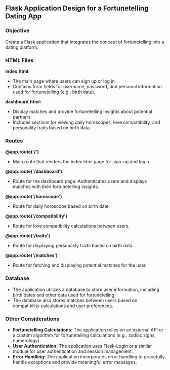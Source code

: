 ## Flask Application Design for a Fortunetelling Dating App

### Objective
Create a Flask application that integrates the concept of fortunetelling into a dating platform.

### HTML Files
**index.html:**
- The main page where users can sign up or log in.
- Contains form fields for username, password, and personal information used for fortunetelling (e.g., birth date).

**dashboard.html:**
- Display matches and provide fortunetelling insights about potential partners.
- Includes sections for viewing daily horoscopes, love compatibility, and personality traits based on birth data.

### Routes
**@app.route('/')**
- Main route that renders the index.html page for sign-up and login.

**@app.route('/dashboard')**
- Route for the dashboard page. Authenticates users and displays matches with their fortunetelling insights.

**@app.route('/horoscope')**
- Route for daily horoscope based on birth date.

**@app.route('/compatibility')**
- Route for love compatibility calculations between users.

**@app.route('/traits')**
- Route for displaying personality traits based on birth data.

**@app.route('/matches')**
- Route for fetching and displaying potential matches for the user.

### Database
- The application utilizes a database to store user information, including birth dates and other data used for fortunetelling.
- The database also stores matches between users based on compatibility calculations and user preferences.

### Other Considerations
- **Fortunetelling Calculations:** The application relies on an external API or a custom algorithm for fortunetelling calculations (e.g., zodiac signs, numerology).
- **User Authentication:** The application uses Flask-Login or a similar module for user authentication and session management.
- **Error Handling:** The application incorporates error handling to gracefully handle exceptions and provide meaningful error messages.